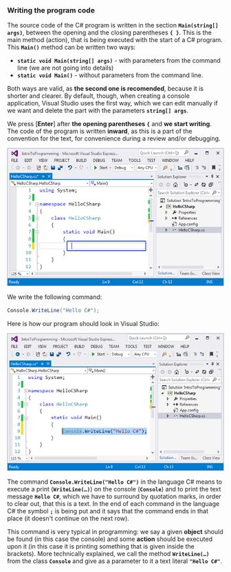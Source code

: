 ### Writing the program code

The source code of the C# program is written in the section **`Main(string[] args)`**, between the opening and the closing parentheses **`{ }`**. This is the main method (action), that is being executed with the start of a C# program. This **`Main()`** method can be written two ways:

 - **`static void Main(string[] args)`** - with parameters from the command line (we are not going into details)
 - **`static void Main()`** - without parameters from the command line.

Both ways are valid, as **the second one is recomended**, because it is shorter and clearer. By default, though, when creating a console application, Visual Studio uses the first way, which we can edit manually if we want and delete the part with the parameters **`string[] args`**.

We press [**Enter**] after **the opening parentheses** **`{`** and **we start writing**. The code of the program is written **inward**, as this is a part of the convention for the text, for convenience during a review and/or debugging.

![](/assets/chapter-1-images/01.Hello-csharp-03.png)

We write the following command:

```csharp
Console.WriteLine("Hello C#");
```

Here is how our program should look in Visual Studio:

![](/assets/chapter-1-images/01.Hello-csharp-04.png)

The command **`Console.WriteLine("Hello C#")`** in the language C# means to execute a print (**`WriteLine(…)`**) on the console (**`Console`**) and to print the text message **`Hello C#`**, which we have to surround by quotation marks, in order to clear out, that this is a text. In the end of each command in the language C# the symbol **`;`** is being put and it says that the command ends in that place (it doesn't continue on the next row).

This command is very typical in programming: we say a given **object** should be found (in this case the console) and some **action** should be executed upon it (in this case it is printing something that is given inside the brackets). More technically explained, we call the method **`WriteLine(…)`** from the class **`Console`** and give as a parameter to it a text literal **`"Hello C#"`**.
